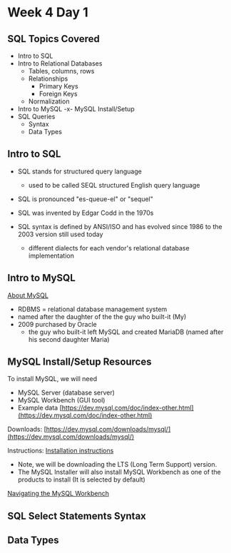 # Week 4 Day 1

## SQL Topics Covered

- Intro to SQL
- Intro to Relational Databases
  - Tables, columns, rows
  - Relationships
    - Primary Keys
    - Foreign Keys
  - Normalization
- Intro to MySQL
  -x- MySQL Install/Setup
- SQL Queries
  - Syntax
  - Data Types


## Intro to SQL

- SQL stands for structured query language
  - used to be called SEQL structured English query language

- SQL is pronounced "es-queue-el" or "sequel"

- SQL was invented by Edgar Codd in the 1970s

- SQL syntax is defined by ANSI/ISO and has evolved since 1986 to the 2003 version still used today
  - different dialects for each vendor's relational database implementation

## Intro to MySQL

[About MySQL](https://dev.mysql.com/doc/refman/8.4/en/what-is-mysql.html)

- RDBMS = relational database management system
- named after the daughter of the the guy who built-it (My)
- 2009 purchased by Oracle
  - the guy who built-it left MySQL and created MariaDB (named after his second daughter Maria)

## MySQL Install/Setup Resources

To install MySQL, we will need
- MySQL Server (database server)
- MySQL Workbench (GUI tool)
- Example data [https://dev.mysql.com/doc/index-other.html](https://dev.mysql.com/doc/index-other.html)

Downloads: 
[https://dev.mysql.com/downloads/mysql/](https://dev.mysql.com/downloads/mysql/)

Instructions:
[Installation instructions](https://dev.mysql.com/doc/refman/8.4/en/installing.html)

- Note, we will be downloading the LTS (Long Term Support) version.
- The MySQL Installer will also install MySQL Workbench as one of the products to install (It is selected by default)

[Navigating the MySQL Workbench](https://dev.mysql.com/doc/workbench/en/wb-sql-editor-query-panel.html)




## SQL Select Statements Syntax

## Data Types

